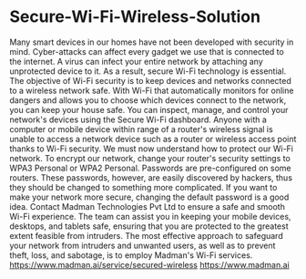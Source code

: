 # Secure-Wi-Fi-Wireless-Solution
Many smart devices in our homes have not been developed with security in mind. Cyber-attacks can affect every gadget we use that is connected to the internet. A virus can infect your entire network by attaching any unprotected device to it. As a result, secure Wi-Fi technology is essential. The objective of Wi-Fi security is to keep devices and networks connected to a wireless network safe. With Wi-Fi that automatically monitors for online dangers and allows you to choose which devices connect to the network, you can keep your house safe. You can inspect, manage, and control your network's devices using the Secure Wi-Fi dashboard. Anyone with a computer or mobile device within range of a router's wireless signal is unable to access a network device such as a router or wireless access point thanks to Wi-Fi security. We must now understand how to protect our Wi-Fi network. To encrypt our network, change your router's security settings to WPA3 Personal or WPA2 Personal. Passwords are pre-configured on some routers. These passwords, however, are easily discovered by hackers, thus they should be changed to something more complicated. If you want to make your network more secure, changing the default password is a good idea. Contact Madman Technologies Pvt Ltd to ensure a safe and smooth Wi-Fi experience. The team can assist you in keeping your mobile devices, desktops, and tablets safe, ensuring that you are protected to the greatest extent feasible from intruders. The most effective approach to safeguard your network from intruders and unwanted users, as well as to prevent theft, loss, and sabotage, is to employ Madman's Wi-Fi services.
https://www.madman.ai/service/secured-wireless
https://www.madman.ai
